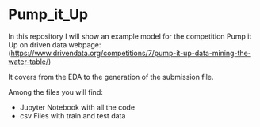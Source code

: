 # Pump_it_Up
In this repository I will show an example model for the competition Pump it Up on driven data webpage: 
(https://www.drivendata.org/competitions/7/pump-it-up-data-mining-the-water-table/)

It covers from the EDA to the generation of the submission file.

Among the files you will find:
 - Jupyter Notebook with all the code
 - csv Files with train and test data 
